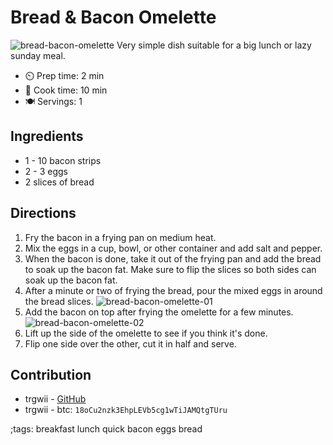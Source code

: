 # Bread & Bacon Omelette

![bread-bacon-omelette](pix/bread-bacon-omelette.webp)
Very simple dish suitable for a big lunch or lazy sunday meal.

- ⏲️ Prep time: 2 min
- 🍳 Cook time: 10 min
- 🍽️ Servings: 1

## Ingredients

- 1 - 10 bacon strips
- 2 - 3 eggs
- 2 slices of bread

## Directions

1. Fry the bacon in a frying pan on medium heat.
2. Mix the eggs in a cup, bowl, or other container and add salt and pepper.
3. When the bacon is done, take it out of the frying pan and add the bread to soak up the bacon fat. Make sure to flip the slices so both sides can soak up the bacon fat.
4. After a minute or two of frying the bread, pour the mixed eggs in around the bread slices.
![bread-bacon-omelette-01](pix/bread-bacon-omelette-01.webp)
5. Add the bacon on top after frying the omelette for a few minutes.
![bread-bacon-omelette-02](pix/bread-bacon-omelette-02.webp)
6. Lift up the side of the omelette to see if you think it's done.
7. Flip one side over the other, cut it in half and serve.

## Contribution

- trgwii - [GitHub](https://github.com/trgwii)
- trgwii - btc: `18oCu2nzk3EhpLEVb5cg1wTiJAMQtgTUru`

;tags: breakfast lunch quick bacon eggs bread
